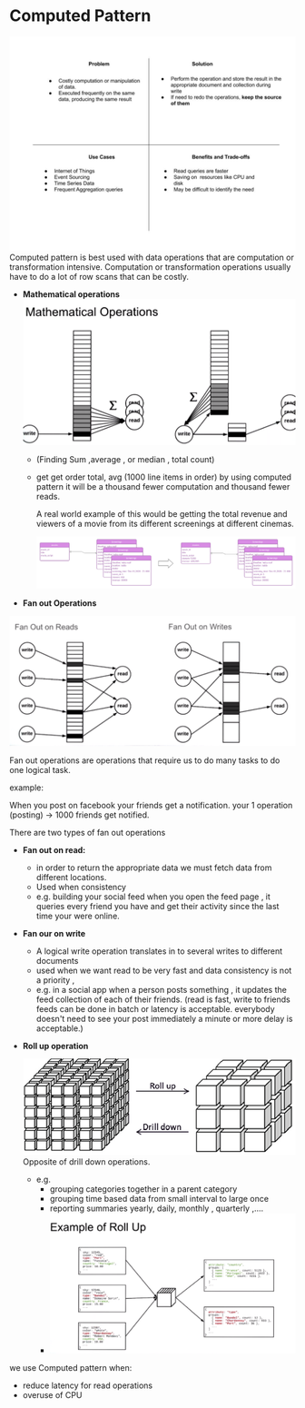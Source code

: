 # Computed Pattern

![computer pattern matrix!](../../../resources/computerpatternmatrix.jpg)
Computed pattern is best used with data operations that are computation or transformation intensive. Computation or transformation operations usually have to do a lot of row scans that can be costly.

- **Mathematical operations**
    ![mathematical operations!](../../../resources/mathematicaloperations.png)
  - (Finding Sum ,average , or median , total count)
  - get get order total, avg (1000 line items in order) by using computed pattern it will be a thousand fewer computation and thousand fewer reads.

     A real world example of this would be getting the total revenue and viewers of a movie from its different screenings at different cinemas.

     ![movies screening!](../../../resources/moviesaggregate.png)

- **Fan out Operations**

![fan out read and write!](../../../resources/fanoutreadwrite.png)

Fan out operations are operations that require us to do many tasks to do one logical task.

example:  

When you post on facebook your friends get a notification. your 1 operation (posting) -> 1000 friends get notified.

There are two types of fan out operations

- **Fan out on read:**
  - in order to return the appropriate data we must fetch data from different locations.
  - Used when consistency
  - e.g. building your social feed when you open the feed page , it queries every friend you have and get their activity since the last time your were online.
- **Fan our on write**
  - A logical write operation translates in to several writes to different documents
  - used when we want read to be very fast and data consistency is not a priority ,
  - e.g. in a social app when a person posts something , it updates the feed collection of each of  their friends. (read is fast, write to friends feeds can be done in batch or latency is acceptable. everybody doesn't need to see your post immediately a minute or more delay is acceptable.)

- **Roll up operation**

    ![roll up operation!](../../../resources/rollupoperation.png)
    Opposite of drill down operations.

  - e.g.
    - grouping categories together in a parent category
    - grouping time based data from small interval to large once
    - reporting summaries yearly, daily, monthly , quarterly ,....
    - ![inventory of wine rollup example!](../../../resources/rollupexample.png)

we use Computed pattern when:

- reduce latency for read operations
- overuse of CPU

